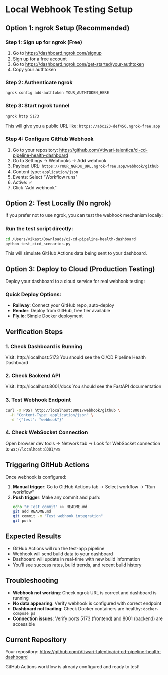 # Local Webhook Testing Setup

## Option 1: ngrok Setup (Recommended)

### Step 1: Sign up for ngrok (Free)
1. Go to https://dashboard.ngrok.com/signup
2. Sign up for a free account
3. Go to https://dashboard.ngrok.com/get-started/your-authtoken
4. Copy your authtoken

### Step 2: Authenticate ngrok
```bash
ngrok config add-authtoken YOUR_AUTHTOKEN_HERE
```

### Step 3: Start ngrok tunnel
```bash
ngrok http 5173
```

This will give you a public URL like: `https://abc123-def456.ngrok-free.app`

### Step 4: Configure GitHub Webhook
1. Go to your repository: https://github.com/Vtiwari-talentica/ci-cd-pipeline-health-dashboard
2. Go to Settings → Webhooks → Add webhook
3. Payload URL: `https://YOUR_NGROK_URL.ngrok-free.app/webhook/github`
4. Content type: `application/json`
5. Events: Select "Workflow runs"
6. Active: ✓
7. Click "Add webhook"

## Option 2: Test Locally (No ngrok)

If you prefer not to use ngrok, you can test the webhook mechanism locally:

### Run the test script directly:
```bash
cd /Users/vikast/Downloads/ci-cd-pipeline-health-dashboard
python test_cicd_scenarios.py
```

This will simulate GitHub Actions data being sent to your dashboard.

## Option 3: Deploy to Cloud (Production Testing)

Deploy your dashboard to a cloud service for real webhook testing:

### Quick Deploy Options:
- **Railway**: Connect your GitHub repo, auto-deploy
- **Render**: Deploy from GitHub, free tier available  
- **Fly.io**: Simple Docker deployment

## Verification Steps

### 1. Check Dashboard is Running
Visit: http://localhost:5173
You should see the CI/CD Pipeline Health Dashboard

### 2. Check Backend API
Visit: http://localhost:8001/docs
You should see the FastAPI documentation

### 3. Test Webhook Endpoint
```bash
curl -X POST http://localhost:8001/webhook/github \
  -H "Content-Type: application/json" \
  -d '{"test": "webhook"}'
```

### 4. Check WebSocket Connection
Open browser dev tools → Network tab → Look for WebSocket connection to `ws://localhost:8001/ws`

## Triggering GitHub Actions

Once webhook is configured:

1. **Manual trigger**: Go to GitHub Actions tab → Select workflow → "Run workflow"
2. **Push trigger**: Make any commit and push:
   ```bash
   echo "# Test commit" >> README.md
   git add README.md
   git commit -m "Test webhook integration"
   git push
   ```

## Expected Results

- GitHub Actions will run the test-app pipeline
- Webhook will send build data to your dashboard
- Dashboard will update in real-time with new build information
- You'll see success rates, build trends, and recent build history

## Troubleshooting

- **Webhook not working**: Check ngrok URL is correct and dashboard is running
- **No data appearing**: Verify webhook is configured with correct endpoint
- **Dashboard not loading**: Check Docker containers are healthy: `docker-compose ps`
- **Connection issues**: Verify ports 5173 (frontend) and 8001 (backend) are accessible

## Current Repository
Your repository: https://github.com/Vtiwari-talentica/ci-cd-pipeline-health-dashboard

GitHub Actions workflow is already configured and ready to test!
